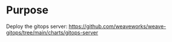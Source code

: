 # Purpose
Deploy the gitops server: <https://github.com/weaveworks/weave-gitops/tree/main/charts/gitops-server>